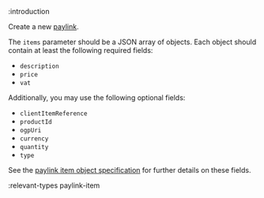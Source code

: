 :introduction

Create a new [paylink](/paylink-api/).

The `items` parameter should be a JSON array of objects. Each object should
contain at least the following required fields:

- `description`
- `price`
- `vat`

Additionally, you may use the following optional fields:

- `clientItemReference`
- `productId`
- `ogpUri`
- `currency`
- `quantity`
- `type`

See the [paylink item object specification](/types/paylink-item/) for further
details on these fields.

:relevant-types paylink-item
